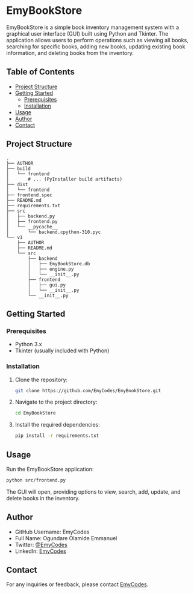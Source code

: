 # EmyBookStore

EmyBookStore is a simple book inventory management system with a graphical user interface (GUI) built using Python and Tkinter. The application allows users to perform operations such as viewing all books, searching for specific books, adding new books, updating existing book information, and deleting books from the inventory.

## Table of Contents
- [Project Structure](#project-structure)
- [Getting Started](#getting-started)
  - [Prerequisites](#prerequisites)
  - [Installation](#installation)
- [Usage](#usage)
- [Author](#author)
- [Contact](#contact)

## Project Structure

```
.
├── AUTHOR
├── build
│   └── frontend
│       # ... (PyInstaller build artifacts)
├── dist
│   └── frontend
├── frontend.spec
├── README.md
├── requirements.txt
├── src
│   ├── backend.py
│   ├── frontend.py
│   └── __pycache__
│       └── backend.cpython-310.pyc
└── v1
    ├── AUTHOR
    ├── README.md
    └── src
        ├── backend
        │   ├── EmyBookStore.db
        │   ├── engine.py
        │   └── __init__.py
        ├── frontend
        │   ├── gui.py
        │   └── __init__.py
        └── __init__.py
```

## Getting Started

### Prerequisites

- Python 3.x
- Tkinter (usually included with Python)

### Installation

1. Clone the repository:

   ```bash
   git clone https://github.com/EmyCodes/EmyBookStore.git
   ```

2. Navigate to the project directory:

   ```bash
   cd EmyBookStore
   ```

3. Install the required dependencies:

   ```bash
   pip install -r requirements.txt
   ```

## Usage

Run the EmyBookStore application:

```bash
python src/frontend.py
```

The GUI will open, providing options to view, search, add, update, and delete books in the inventory.

## Author

- GitHub Username: EmyCodes
- Full Name: Ogundare Olamide Emmanuel
- Twitter: [@EmyCodes](https://twitter.com/EmyCodes)
- LinkedIn: [EmyCodes](https://linkedin.com/in/emycodes)

## Contact

For any inquiries or feedback, please contact [EmyCodes](https://twitter.com/EmyCodes).